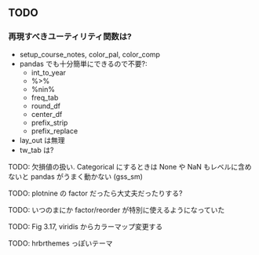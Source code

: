 ## TODO

### 再現すべきユーティリティ関数は?

* setup_course_notes, color_pal, color_comp
* pandas でも十分簡単にできるので不要?:
  * int_to_year
  * %>%
  * %nin%
  * freq_tab
  * round_df
  * center_df
  * prefix_strip
  * prefix_replace
* lay_out は無理
* tw_tab は?

TODO: 欠損値の扱い. Categorical にするときは None や NaN もレベルに含めないと pandas がうまく動かない (gss_sm)

TODO: plotnine の factor だったら大丈夫だったりする?

TODO: いつのまにか factor/reorder が特別に使えるようになっていた

TODO: Fig 3.17, viridis からカラーマップ変更する

TODO: hrbrthemes っぽいテーマ